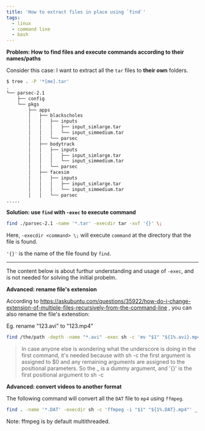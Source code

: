```yaml
---
title: 'How to extract files in place using `find`'
tags:
  - linux
  - command line
  - bash
---
```


**Problem: How to find files and execute commands according to their names/paths**

Consider this case:  I want to extract all the `tar` files to **their own** folders.

```bash
$ tree . -P '*[me].tar'
.
└── parsec-2.1
    ├── config
    └── pkgs
        ├── apps
        │   ├── blackscholes
        │   │   ├── inputs
        │   │   │   ├── input_simlarge.tar
        │   │   │   └── input_simmedium.tar
        │   │   └── parsec
        │   ├── bodytrack
        │   │   ├── inputs
        │   │   │   ├── input_simlarge.tar
        │   │   │   └── input_simmedium.tar
        │   │   └── parsec
        │   ├── facesim
        │   │   ├── inputs
        │   │   │   ├── input_simlarge.tar
        │   │   │   └── input_simmedium.tar
        │   │   └── parsec
.....
```

**Solution: use `find` with `-exec`  to execute command**

```bash
find ./parsec-2.1 -name '*.tar' -execdir tar -xvf '{}' \;
```

Here, `-execdir <command> \;` will execute `command` at the directory that the file is found.

`'{}'` is the name of the file found by `find`.

---

The content below is about furthur understanding and usage of `-exec`, and is
not needed for solving the initial probelm.

 **Advanced: rename file's extension**

According to https://askubuntu.com/questions/35922/how-do-i-change-extension-of-multiple-files-recursively-from-the-command-line , you can also rename the file's extenstion:

Eg. rename "123.avi" to "123.mp4"

```bash
find /the/path -depth -name "*.avi" -exec sh -c 'mv "$1" "${1%.avi}.mp4"' _ {} \;
```

> In case anyone else is wondering what the underscore is doing in the first command, it's needed because with sh -c the first argument is assigned to $0 and any remaining arguments are assigned to the positional parameters. So the _ is a dummy argument, and '{}' is the first positional argument to sh -c

**Advanced: convert videos to another format**

The following command will convert all the `DAT` file to `mp4` using `ffmpeg`.

```bash
find . -name '*.DAT' -execdir sh -c 'ffmpeg -i "$1" "${1%.DAT}.mp4"' _ {} \;
```

Note: ffmpeg is by default multithreaded.


